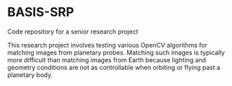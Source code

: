 # BASIS-SRP
Code repository for a senior research project

This research project involves testing various OpenCV algorithms for matching images from planetary probes. Matching such images is typically more difficult than matching images from Earth because lighting and geometry conditions are not as controllable when orbiting or flying past a planetary body.
